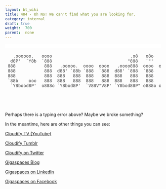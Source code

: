 ```yaml
---
layout: bt_wiki
title: 404 - Oh No! We can't find what you are looking for.
category: internal
draft: true
weight:  700
parent:  none
---
```


<html>
<head>
	<title>404 Document not found</title>
</head>
<body>
<h1 style="color: rgb(17, 17, 17); font-weight: normal; margin: 0px 0px 1.2em; padding: 0px; font-size: 1em; line-height: 1; text-align: center; font-family: Georgia, serif; background-color: rgb(255, 255, 255);">&nbsp;</h1>

<pre style="color: rgb(74, 74, 75); text-decoration: none;">
<a href="http://getcloudify.org/" style="color: rgb(74, 74, 75); text-decoration: none;" target="_blank">   .oooooo.   oooo                              .o8   o8o   .o88o.            
  d8P&#39;  `Y8b  `888                             &quot;888   `&quot;&#39;   888 `&quot;            
 888           888   .ooooo.  oooo  oooo   .oooo888  oooo  o888oo  oooo    ooo
 888           888  d88&#39; `88b `888  `888  d88&#39; `888  `888   888     `88.  .8&#39; 
 888           888  888   888  888   888  888   888   888   888      `88..8&#39;  
 `88b    ooo   888  888   888  888   888  888   888   888   888       `888&#39;   
  `Y8bood8P&#39;  o888o `Y8bod8P&#39;  `V88V&quot;V8P&#39; `Y8bod88P&quot; o888o o888o       .8&#39;    
                                                                   .o..P&#39;     
                                                                   `Y8P&#39;       </a></pre>

<div>&nbsp;</div>

<p>Perhaps there is a typing error above? Maybe we broke something?</p>

<p>In the meantime, here are other things you can see:</p>

<p><a href="https://www.youtube.com/user/cloudifysource">Cloudify TV (YouTube)</a></p>

<p><a href="http://cloudifysource.tumblr.com/">Cloudify Tumblr</a></p>

<p><a href="https://twitter.com/CloudifySource">Cloudify on Twitter</a></p>

<p><a href="http://blog.gigaspaces.com/">Gigaspaces Blog</a></p>

<p><a href="https://www.linkedin.com/company/gigaspaces">Gigaspaces on LinkedIn</a></p>

<p><a href="http://www.facebook.com/GigaSpaces">Gigaspaces on Facebook</a></p>

</body>
</html>
